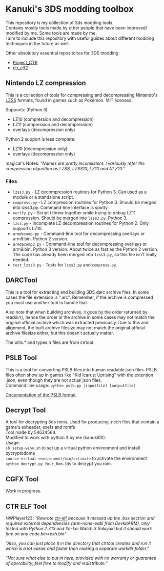 # Kanuki's 3DS modding toolbox

This repository is my collection of 3ds modding tools.\
Contains mostly tools made by other people that have been improved/ modified by me. Some tools are made by me.\
I aim to include this repository with useful guides about different modding techniques in the future as well.

Other absolutely essential repositories for 3DS modding:
* [Project_CTR][] 
* [ctr_elf2][]

## Nintendo LZ compression

This is a collection of tools for compressing and decompressing Nintendo's [LZSS][] formats, found in games such as Pokémon. MIT licensed.

Supports: (Python 3)

* LZ10 (compression and decompression)
* LZ11 (compression and decompression)
* overlays (decompression only)

Python 2 support is less complete:

* LZ10 (decompression only)
* overlays (decompression only)

magical's Notes: *"Names are pretty inconsistent. I variously refer the compression algorithm as LZSS, LZSS10, LZ10 and NLZ10."*

### Files

* `lzss3.py` - LZ decompression routines for Python 3. Can used as a module or a standalone script.
* `compress.py` - LZ compression routines for Python 3. Should be merged into lzss3.py. Command-line interface is spotty.
* `verify.py` - Script i threw together while trying to debug LZ11 compression. Should be merged into `lzss3.py`. Python 3.
* `lzss.py` - Incomplete LZ decompression routines for Python 2. Only supports LZ10.
* `armdecomp.py` - Command-line tool for decompressing overlays or arm9.bin. Python 2 version.
* `armdecomp3.py` - Command-line tool for decompressing overlays or arm9.bin. Python 3 version. About twice as fast as the Python 2 version. The code has already been merged into `lzss3.py`, so this file isn't really needed.
* `test_lzss3.py` - Tests for `lzss3.py` and `compress.py`.

## DARCTool

This is a tool for extracting and building 3DS darc archive files. In some cases the file extension is ".arc". Remember, if the archive is compressed you must use another tool to handle that.  

Also note that when building archives, it goes by the order returned by readdir(), hence the order in the archive in some cases may not match the original official archive which was extracted previously. Due to this and alignment, the built archive filesize may not match the original official archive filesize either, but this doesn't actually matter.  

The utils.* and types.h files are from ctrtool.

## PSLB Tool

This is a tool for converting PSLB files into human readable json files. PSLB files often show up in games like "Kid Icarus: Uprising" with the extention .json, even though they are not actual json files. \
Command line usage:
`python pslb.py [inputfile] [outputfile]`

[Documentation of the PSLB format][]

## Decrypt Tool

A tool for decrypting 3ds roms. Used for producing .ncch files that contain a game's exheader, exefs and romfs \
Tool made by 54634564. \
Modified to work with python 3 by me (kanuki00). \
Usage: \
`sh setup-venv.sh` to set up a virtual python environment and install pycryptodome \
`source virtual-environment/bin/activate` to activate the environment \
`python decrypt.py Your_Rom.3ds` to decrypt you rom.

## CGFX Tool

Work in progress.

## CTR ELF Tool

NWPlayer123: *"Rewrote* [ctr-elf][] *because it messed up the .bss section and required external dependencies (arm-none-eabi from DevkitARM), only tested with Python 2.7.13 and Yo-kai Watch 3 Sukiyaki but it should work fine on any code.bin+exh.bin"*

*"Also, you can just place it in the directory that ctrtool creates and run it which is a lot easier and faster than making a separate workdir folder."*

*"Not sure what else to put in here, provided with no warranty or guarantee of operability, feel free to modify and redistribute."*

[Project_CTR]: https://github.com/3DSGuy/Project_CTR
[ctr_elf2]: https://github.com/NWPlayer123/ctr-elf2
[LZSS]: http://en.wikipedia.org/wiki/Lempel%E2%80%93Ziv%E2%80%93Storer%E2%80%93Szymanski
[Documentation of the PSLB format]: https://www.3dbrew.org/wiki/PSLB
[ctr-elf]: https://github.com/archshift/ctr-elf
